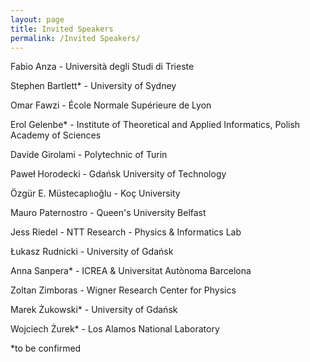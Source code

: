 ```yaml
---
layout: page
title: Invited Speakers
permalink: /Invited Speakers/
---
```


Fabio Anza - Università degli Studi di Trieste

Stephen Bartlett* - University of Sydney

Omar Fawzi - École Normale Supérieure de Lyon

Erol Gelenbe* - Institute of Theoretical and Applied Informatics, Polish Academy of Sciences

Davide Girolami - Polytechnic of Turin

Paweł Horodecki - Gdańsk University of Technology

Özgür E. Müstecaplıoğlu - Koç University

Mauro Paternostro - Queen's University Belfast

Jess Riedel -  NTT Research - Physics & Informatics Lab 

Łukasz Rudnicki - University of Gdańsk

Anna Sanpera* - ICREA & Universitat Autònoma Barcelona

Zoltan Zimboras - Wigner Research Center for Physics

Marek Żukowski* - University of Gdańsk

Wojciech Żurek* - Los Alamos National Laboratory

*to be confirmed
